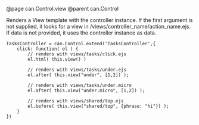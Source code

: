 @page can.Control.view 
@parent can.Control

Renders a View template with the controller instance. If the first argument
is not supplied, it looks for a view in /views/controller_name/action_name.ejs.
If data is not provided, it uses the controller instance as data.

	TasksController = can.Control.extend('TasksController',{
		click: function( el ) {
			// renders with views/tasks/click.ejs
			el.html( this.view() ) 
			
			// renders with views/tasks/under.ejs
			el.after( this.view("under", [1,2]) );

			// renders with views/tasks/under.micro 
			el.after( this.view("under.micro", [1,2]) );

			// renders with views/shared/top.ejs
			el.before( this.view("shared/top", {phrase: "hi"}) );
		}
	})